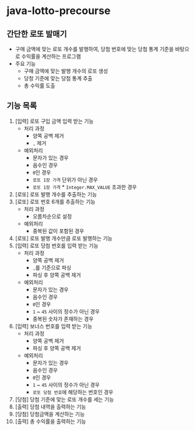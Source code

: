 # java-lotto-precourse

## 간단한 로또 발매기
* 구매 금액에 맞는 로또 개수를 발행하여, 당첨 번호에 맞는 당첨 통계 기준을 바탕으로 수익률을 계산하는 프로그램
* 주요 기능
    - 구매 금액에 맞는 발행 개수의 로또 생성
    - 당청 기준에 맞는 당첨 통계 추출
    - 총 수익률 도출

## 기능 목록

1. [입력] 로또 구입 금액 입력 받는 기능
    * 처리 과정
        - 양쪽 공백 제거
        - `,` 제거
    * 예외처리
        - 문자가 있는 경우
        - 음수인 경우
        - `0`인 경우
        - `로또 1장 가격` 단위가 아닌 경우
        - `로또 1장 가격` * `Integer.MAX_VALUE` 초과한 경우
2. [로또] 로또 발행 개수를 추출하는 기능
3. [로또] 로또 번호 6개를 추출하는 기능
    * 처리 과정
        - 오름차순으로 설정
    * 예외처리
        - 중복된 값이 포함된 경우
4. [로또] 로또 발행 개수만큼 로또 발행하는 기능
5. [입력] 로또 당첨 번호를 입력 받는 기능
    * 처리 과정
        - 양쪽 공백 제거
        - `,`를 기준으로 파싱
        - 파싱 후 양쪽 공백 제거
    * 예외처리
        - 문자가 있는 경우
        - 음수인 경우
        - `0`인 경우
        - `1` ~ `45` 사이의 정수가 아닌 경우
        - 중복된 숫자가 존재하는 경우
6. [입력] 보너스 번호를 입력 받는 기능
    * 처리 과정
        - 양쪽 공백 제거
        - 파싱 후 양쪽 공백 제거
    * 예외처리
        - 문자가 있는 경우
        - 음수인 경우
        - `0`인 경우
        - `1` ~ `45` 사이의 정수가 아닌 경우
        - `로또 당첨 번호`에 해당하는 번호인 경우
7. [당첨] 당첨 기준에 맞는 로또 개수를 세는 기능
8. [출력] 당첨 내역을 출력하는 기능
9. [당첨] 당첨금액을 계산하는 기능
10. [출력] 총 수익률을 출력하는 기능